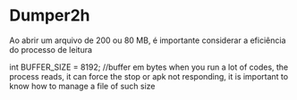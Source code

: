 # Dumper2h
Ao abrir um arquivo de 200 ou 80 MB, é importante considerar a eficiência do processo de leitura

int BUFFER_SIZE = 8192; //buffer em bytes
when you run a lot of codes, the process reads, it can force the stop or apk not responding, it is important to know how to manage a file of such size
